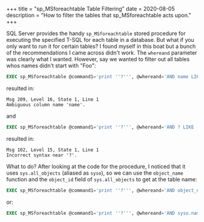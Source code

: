+++
title = "sp_MSforeachtable Table Filtering"
date = 2020-08-05
description = "How to filter the tables that sp_MSforeachtable acts upon."
+++

SQL Server provides the handy `sp_MSforeachtable` stored procedure for executing
the specified T-SQL for each table in a database. But what if you only want to
run it for certain tables? I found myself in this boat but a bunch of the
recommendations I came across didn't work. The `whereand` parameter was clearly
what I wanted. However, say we wanted to filter out all tables whos names didn't
start with "Foo":

```sql
EXEC sp_MSforeachtable @command1='print ''?''', @whereand='AND name LIKE ''Foo%'''
```

resulted in:

```
Msg 209, Level 16, State 1, Line 1
Ambiguous column name 'name'.
```

and

```sql
EXEC sp_MSforeachtable @command1='print ''?''', @whereand='AND ? LIKE ''Foo%'''
```

resulted in:

```
Msg 102, Level 15, State 1, Line 1
Incorrect syntax near '?'.
```

What to do? After looking at the code for the procedure, I noticed that it uses
`sys.all_objects` (aliased as `syso`), so we can use the `object_name` function
and the `object_id` field of `sys.all_objects` to get at the table name:

```sql
EXEC sp_MSforeachtable @command1='print ''?''', @whereand='AND object_name(object_id) LIKE ''Foo%'''
```

or:

```sql
EXEC sp_MSforeachtable @command1='print ''?''', @whereand='AND syso.name LIKE ''Foo%'''
```
